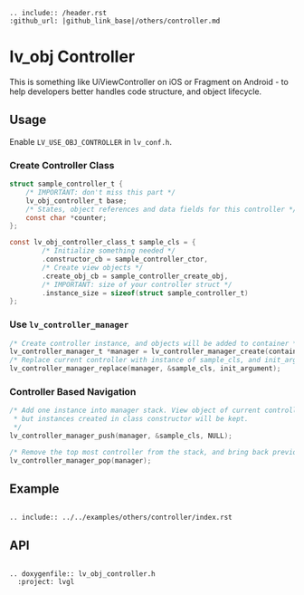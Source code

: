 ```eval_rst
.. include:: /header.rst 
:github_url: |github_link_base|/others/controller.md
```

# lv_obj Controller

This is something like UiViewController on iOS or Fragment on Android - to help developers better handles code structure, and object lifecycle.

## Usage

Enable `LV_USE_OBJ_CONTROLLER` in `lv_conf.h`.

### Create Controller Class

```c
struct sample_controller_t {
    /* IMPORTANT: don't miss this part */
    lv_obj_controller_t base;
    /* States, object references and data fields for this controller */
    const char *counter;
};

const lv_obj_controller_class_t sample_cls = {
        /* Initialize something needed */
        .constructor_cb = sample_controller_ctor,
        /* Create view objects */
        .create_obj_cb = sample_controller_create_obj,
        /* IMPORTANT: size of your controller struct */
        .instance_size = sizeof(struct sample_controller_t)
};
```

### Use `lv_controller_manager`

```c
/* Create controller instance, and objects will be added to container */
lv_controller_manager_t *manager = lv_controller_manager_create(container, NULL);
/* Replace current controller with instance of sample_cls, and init_argument is user defined pointer */
lv_controller_manager_replace(manager, &sample_cls, init_argument);
```

### Controller Based Navigation

```c
/* Add one instance into manager stack. View object of current controller will be destroyed,
 * but instances created in class constructor will be kept.
 */
lv_controller_manager_push(manager, &sample_cls, NULL);

/* Remove the top most controller from the stack, and bring back previous one. */
lv_controller_manager_pop(manager);
```

## Example

```eval_rst

.. include:: ../../examples/others/controller/index.rst

```

## API

```eval_rst

.. doxygenfile:: lv_obj_controller.h
  :project: lvgl

```
